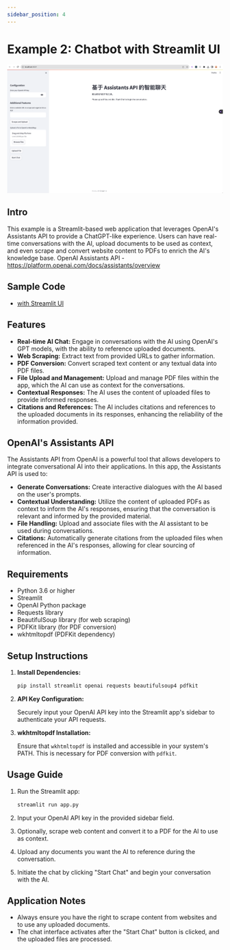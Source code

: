 ```yaml
---
sidebar_position: 4
---
```


# Example 2: Chatbot with Streamlit UI
![](./img/assistant.api.with.streamlit.png)

## Intro
This example is a Streamlit-based web application that leverages OpenAI's Assistants API to provide a ChatGPT-like experience. Users can have real-time conversations with the AI, upload documents to be used as context, and even scrape and convert website content to PDFs to enrich the AI's knowledge base. OpenAI Assistants API - https://platform.openai.com/docs/assistants/overview

## Sample Code
* [with Streamlit UI](https://github.com/weijiang2023/algmon-platform/blob/main/scripts/assistant-api/with-streamlit-ui.py)

## Features

- **Real-time AI Chat:** Engage in conversations with the AI using OpenAI's GPT models, with the ability to reference uploaded documents.
- **Web Scraping:** Extract text from provided URLs to gather information.
- **PDF Conversion:** Convert scraped text content or any textual data into PDF files.
- **File Upload and Management:** Upload and manage PDF files within the app, which the AI can use as context for the conversations.
- **Contextual Responses:** The AI uses the content of uploaded files to provide informed responses.
- **Citations and References:** The AI includes citations and references to the uploaded documents in its responses, enhancing the reliability of the information provided.

## OpenAI's Assistants API

The Assistants API from OpenAI is a powerful tool that allows developers to integrate conversational AI into their applications. In this app, the Assistants API is used to:

- **Generate Conversations:** Create interactive dialogues with the AI based on the user's prompts.
- **Contextual Understanding:** Utilize the content of uploaded PDFs as context to inform the AI's responses, ensuring that the conversation is relevant and informed by the provided material.
- **File Handling:** Upload and associate files with the AI assistant to be used during conversations.
- **Citations:** Automatically generate citations from the uploaded files when referenced in the AI's responses, allowing for clear sourcing of information.

## Requirements

- Python 3.6 or higher
- Streamlit
- OpenAI Python package
- Requests library
- BeautifulSoup library (for web scraping)
- PDFKit library (for PDF conversion)
- wkhtmltopdf (PDFKit dependency)

## Setup Instructions

1. **Install Dependencies:**

    ```bash
    pip install streamlit openai requests beautifulsoup4 pdfkit
    ```

2. **API Key Configuration:**

    Securely input your OpenAI API key into the Streamlit app's sidebar to authenticate your API requests.

3. **wkhtmltopdf Installation:**

    Ensure that `wkhtmltopdf` is installed and accessible in your system's PATH. This is necessary for PDF conversion with `pdfkit`.

## Usage Guide

1. Run the Streamlit app:

    ```bash
    streamlit run app.py
    ```

2. Input your OpenAI API key in the provided sidebar field.
3. Optionally, scrape web content and convert it to a PDF for the AI to use as context.
4. Upload any documents you want the AI to reference during the conversation.
5. Initiate the chat by clicking "Start Chat" and begin your conversation with the AI.

## Application Notes

- Always ensure you have the right to scrape content from websites and to use any uploaded documents.
- The chat interface activates after the "Start Chat" button is clicked, and the uploaded files are processed.